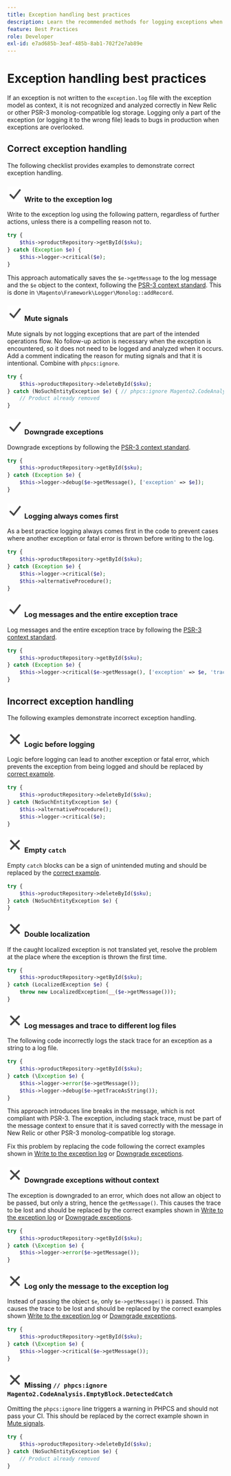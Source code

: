 ```yaml
---
title: Exception handling best practices
description: Learn the recommended methods for logging exceptions when developing Adobe Commerce projects.
feature: Best Practices
role: Developer
exl-id: e7ad685b-3eaf-485b-8ab1-702f2e7ab89e
---
```

# Exception handling best practices

If an exception is not written to the `exception.log` file with the exception model as context, it is not recognized and analyzed correctly in New Relic or other PSR-3 monolog-compatible log storage. Logging only a part of the exception (or logging it to the wrong file) leads to bugs in production when exceptions are overlooked.

## Correct exception handling

The following checklist provides examples to demonstrate correct exception handling.

### ![correct](../../../assets/yes.svg) Write to the exception log

Write to the exception log using the following pattern, regardless of further actions, unless there is a compelling reason not to.

```php
try {
    $this->productRepository->getById($sku);
} catch (Exception $e) {
    $this->logger->critical($e);
}
```

This approach automatically saves the `$e->getMessage` to the log message and the `$e` object to the context, following the [PSR-3 context standard](https://www.php-fig.org/psr/psr-3/#13-context). This is done in `\Magento\Framework\Logger\Monolog::addRecord`.

### ![correct](../../../assets/yes.svg) Mute signals

Mute signals by not logging exceptions that are part of the intended operations flow. No follow-up action is necessary when the exception is encountered, so it does not need to be logged and analyzed when it occurs. Add a comment indicating the reason for muting signals and that it is intentional. Combine with `phpcs:ignore`.

```php
try {
    $this->productRepository->deleteById($sku);
} catch (NoSuchEntityException $e) { // phpcs:ignore Magento2.CodeAnalysis.EmptyBlock.DetectedCatch
    // Product already removed
}
```

### ![correct](../../../assets/yes.svg) Downgrade exceptions

Downgrade exceptions by following the [PSR-3 context standard](https://www.php-fig.org/psr/psr-3/#13-context).

```php
try {
    $this->productRepository->getById($sku);
} catch (Exception $e) {
    $this->logger->debug($e->getMessage(), ['exception' => $e]);
}
```

### ![correct](../../../assets/yes.svg) Logging always comes first

As a best practice logging always comes first in the code to prevent cases where another exception or fatal error is thrown before writing to the log.

```php
try {
    $this->productRepository->getById($sku);
} catch (Exception $e) {
    $this->logger->critical($e);
    $this->alternativeProcedure();
}
```

### ![correct](../../../assets/yes.svg) Log messages and the entire exception trace

Log messages and the entire exception trace by following the [PSR-3 context standard](https://www.php-fig.org/psr/psr-3/#13-context).

```php
try {
    $this->productRepository->getById($sku);
} catch (Exception $e) {
    $this->logger->critical($e->getMessage(), ['exception' => $e, 'trace' => $e->getTrace()]);
}
```

## Incorrect exception handling

The following examples demonstrate incorrect exception handling.

### ![incorrect](../../../assets/no.svg) Logic before logging

Logic before logging can lead to another exception or fatal error, which prevents the exception from being logged and should be replaced by [correct example](#correct-logging-always-comes-first).

```php
try {
    $this->productRepository->deleteById($sku);
} catch (NoSuchEntityException $e) {
    $this->alternativeProcedure();
    $this->logger->critical($e);
}
```

### ![incorrect](../../../assets/no.svg) Empty `catch`

Empty `catch` blocks can be a sign of unintended muting and should be replaced by the [correct example](#correct-mute-signals).

```php
try {
    $this->productRepository->deleteById($sku);
} catch (NoSuchEntityException $e) {
}
```

### ![incorrect](../../../assets/no.svg) Double localization

If the caught localized exception is not translated yet, resolve the problem at the place where the exception is thrown the first time.

```php
try {
    $this->productRepository->getById($sku);
} catch (LocalizedException $e) {
    throw new LocalizedException(__($e->getMessage()));
}
```

### ![incorrect](../../../assets/no.svg) Log messages and trace to different log files

The following code incorrectly logs the stack trace for an exception as a string to a log file. 

```php
try {
    $this->productRepository->getById($sku);
} catch (\Exception $e) {
    $this->logger->error($e->getMessage());
    $this->logger->debug($e->getTraceAsString());
}
```

This approach introduces line breaks in the message, which is not compliant with PSR-3. The exception, including stack trace, must be part of the message context to ensure that it is saved correctly with the message in New Relic or other PSR-3 monolog-compatible log storage.

Fix this problem by replacing the code following the correct examples shown in [Write to the exception log](#correct-write-to-the-exception-log) or [Downgrade exceptions](#correct-downgrade-exceptions).

### ![incorrect](../../../assets/no.svg) Downgrade exceptions without context

The exception is downgraded to an error, which does not allow an object to be passed, but only a string, hence the `getMessage()`. This causes the trace to be lost and should be replaced by the correct examples shown in [Write to the exception log](#correct-write-to-the-exception-log) or [Downgrade exceptions](#correct-downgrade-exceptions).

```php
try {
    $this->productRepository->getById($sku);
} catch (\Exception $e) {
    $this->logger->error($e->getMessage());
}
```

### ![incorrect](../../../assets/no.svg) Log only the message to the exception log

Instead of passing the object `$e`, only `$e->getMessage()` is passed. This causes the trace to be lost and should be replaced by the correct examples shown [Write to the exception log](#correct-write-to-the-exception-log) or [Downgrade exceptions](#correct-downgrade-exceptions).

```php
try {
    $this->productRepository->getById($sku);
} catch (\Exception $e) {
    $this->logger->critical($e->getMessage());
}
```

### ![incorrect](../../../assets/no.svg) Missing `// phpcs:ignore Magento2.CodeAnalysis.EmptyBlock.DetectedCatch`

Omitting the `phpcs:ignore` line triggers a warning in PHPCS and should not pass your CI. This should be replaced by the correct example shown in [Mute signals](#correct-mute-signals).

```php
try {
    $this->productRepository->deleteById($sku);
} catch (NoSuchEntityException $e) {
    // Product already removed
}
```
